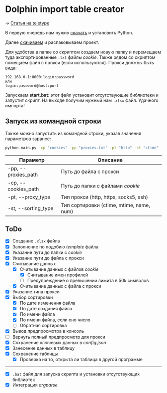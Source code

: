 # Dolphin import table creator
-> [Статья на teletype](https://teletype.in/@alenkimov/dolphin_import_table_creator)

В первую очередь нам нужно [скачать](https://www.python.org/downloads/) и установить Python.

Далее [скачиваем](https://github.com/AlenKimov/dolphin_import_table_creator/archive/refs/heads/main.zip) и распаковываем проект.

Для удобства в папке со скриптом создаем новую папку и перемещаем туда экспортированные `.txt` файлы *cookie*. Также рядом со скриптом помещаем файл с прокси (если используются). Прокси должны быть вида:
```
192.168.0.1:8000:login:password
или
login:password@host:port
```

Запускаем **start.bat**: этот файл установит отсутствующие библиотеки и запустит скрипт. На выходе получим нужный нам `.xlsx` файл. Удачного импорта!

## Запуск из командной строки
Также можно запустить из командной строки, указав значения параметров заранее:
```bash
python main.py -cp "cookies" -pp "proxies.txt" -pt "http" -st "ctime"
```

| Параметр            | Описание                                 |
| ------------------- | ---------------------------------------- |
| -pp, --proxies_path | Путь до файла с прокси                   |
| -cp, --cookies_path | Путь до папки с файлами *cookie*         |
| -pt, --proxy_type   | Тип прокси (http, https, socks5, ssh)    |
| -st, --sorting_type | Тип сортировки (ctime, mtime, name, num) |

## ToDo
- [x] Создание `.xlsx` файла
- [x] Заполнение по подобию *template* файла
- [x] Указание пути до папки с *cookie*
- [x] Указание пути до файла с прокси
- [x] Считывание данных 
	- [x] Считывание данных с файлов *cookie*
		- [x] Считывание имен профилей
		- [ ] Предупреждение о превышении лимита в 50k символов
	- [x] Считывание данных с файла с прокси
- [x] Указание типа прокси
- [x] Выбор сортировки
	- [x] По дате изменения файла
	- [x] По дате создания файла
	- [x] По имени файла
	- [x] По имени файла, если оно число
	- [ ] Обратная сортировка
- [x] Вывод предпросмотра в консоль
- [ ] Вернуть полный предпросмотр для прокси
- [x] Сохранение ключевых данных в *config.json*
- [x] Занесение данных в таблицу
- [x] Сохранение таблицы
	- [x] Проверка на то, открыта ли таблица в другой программе
---
- [x] `.bat` файл для запуска скрипта и установки отсутствующих библиотек
- [x] Интеграция *argparse*
